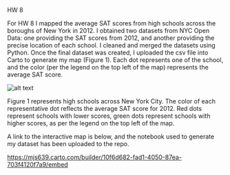 HW 8 

For HW 8 I mapped the average SAT scores from high schools across the boroughs of New York in 2012. I obtained two datasets from NYC Open Data: one providing the SAT scores from 2012, and another providing the precise location of each school. I cleaned and merged the datasets using Python. Once the final dataset was created, I uploaded the csv file into Carto to generate my map (Figure 1). Each dot represents one of the school, and the color (per the legend on the top left of the map) represents the average SAT score. 


![alt text](https://raw.githubusercontent.com/mjs639/PUI2017_mjs639/master/CUSP%20Screenshots/Screen%20Shot%202017-11-11%20at%204.10.13%20PM.png)

Figure 1 represents high schools across New York City. The color of each representative dot reflects the average SAT score for 2012. Red dots represent schools with lower scores, green dots represent schools with higher scores, as per the legend on the top left of the map. 


A link to the interactive map is below, and the notebook used to generate my dataset has been uploaded to the repo.

https://mjs639.carto.com/builder/10f6d682-fad1-4050-87ea-703f4120f7a9/embed
